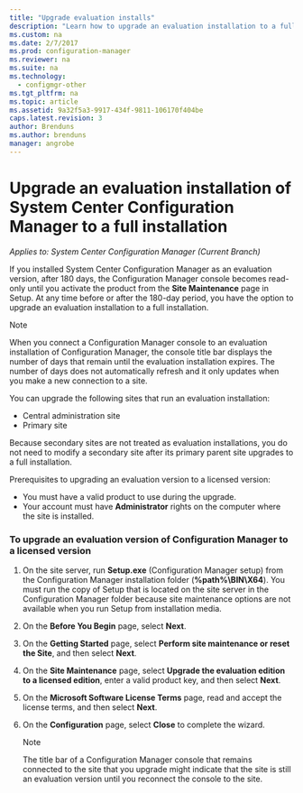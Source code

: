 ```yaml
---
title: "Upgrade evaluation installs"
description: "Learn how to upgrade an evaluation installation to a full installation of System Center Configuration Manager."
ms.custom: na
ms.date: 2/7/2017
ms.prod: configuration-manager
ms.reviewer: na
ms.suite: na
ms.technology:
  - configmgr-other
ms.tgt_pltfrm: na
ms.topic: article
ms.assetid: 9a32f5a3-9917-434f-9811-106170f404be
caps.latest.revision: 3
author: Brenduns
ms.author: brenduns
manager: angrobe
---
```

# Upgrade an evaluation installation of System Center Configuration Manager to a full installation

*Applies to: System Center Configuration Manager (Current Branch)*

If you installed System Center Configuration Manager as an evaluation version, after 180 days, the Configuration Manager console becomes read-only until you activate the product from the **Site Maintenance** page in Setup. At any time before or after the 180-day period, you have the option to upgrade an evaluation installation to a full installation.  

> [!NOTE]  
>  When you connect a Configuration Manager console to an evaluation installation of Configuration Manager, the console title bar displays the number of days that remain until the evaluation installation expires. The number of days does not automatically refresh and it only updates when you make a new connection to a site.  

 You can upgrade the following sites that run an evaluation installation:  

-   Central administration site  
-   Primary site  

Because secondary sites are not treated as evaluation installations, you do not need to modify a secondary site after its primary parent site upgrades to a full installation.  

Prerequisites to upgrading an evaluation version to a licensed version:  

-   You must have a valid product to use during the upgrade.  
-   Your account must have **Administrator** rights on the computer where the site is installed.  

### To upgrade an evaluation version of Configuration Manager to a licensed version  

1.  On the site server, run **Setup.exe** (Configuration Manager setup) from the Configuration Manager installation folder (**%path%\BIN\X64**). You must run the copy of Setup that is located on the site server in the Configuration Manager folder because site maintenance options are not available when you run Setup from installation media.  
2.  On the **Before You Begin** page, select **Next**.  
3.  On the **Getting Started** page, select **Perform site maintenance or reset the Site**, and then select **Next**.  
4.  On the **Site Maintenance** page, select **Upgrade the evaluation edition to a licensed edition**, enter a valid product key, and then select **Next**.  
5.  On the **Microsoft Software License Terms** page, read and accept the license terms, and then select **Next**.  
6.  On the **Configuration** page, select **Close** to complete the wizard.  

    > [!NOTE]  
    >  The title bar of a Configuration Manager console that remains connected to the site that you upgrade might indicate that the site is still an evaluation version until you reconnect the console to the site.  
